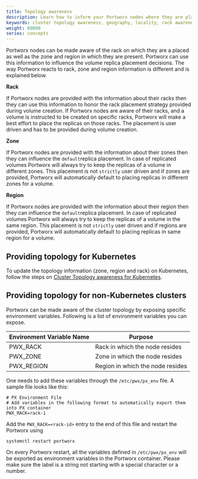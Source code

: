 ```yaml
---
title: Topology awareness
description: Learn how to inform your Portworx nodes where they are placed in order to influence replication decisions and performance.
keywords: cluster topology awareness, geography, locality, rack awareness, zone awareness, region awareness
weight: 60000
series: concepts
---
```


Portworx nodes can be made aware of the rack on which they are a placed as well as the zone and region in which they are present. Portworx can use this information to influence the volume replica placement decisions. The way Portworx reacts to rack, zone and region information is different and is explained below.

**Rack**

If Portworx nodes are provided with the information about their racks then they can use this information to honor the rack placement strategy provided during volume creation. If Portworx nodes are aware of their racks, and a volume is instructed to be created on specific racks, Portworx will make a best effort to place the replicas on those racks. The placement is user driven and has to be provided during volume creation.

**Zone**

If Portworx nodes are provided with the information about their zones then they can influence the `default`replica placement. In case of replicated volumes Portworx will always try to keep the replicas of a volume in different zones. This placement is not `strictly` user driven and if zones are provided, Portworx will automatically default to placing replicas in different zones for a volume.

**Region**

If Portworx nodes are provided with the information about their region then they can influence the `default`replica placement. In case of replicated volumes Portworx will always try to keep the replicas of a volume in the same region. This placement is not `strictly` user driven and if regions are provided, Portworx will automatically default to placing replicas in same region for a volume.

## Providing topology for Kubernetes

To update the topology information (zone, region and rack) on Kubernetes, follow the steps on [Cluster Topology awareness for Kubernetes](/portworx-install-with-kubernetes/operate-and-maintain-on-kubernetes/cluster-topology).

## Providing topology for non-Kubernetes clusters

Portworx can be made aware of the cluster topology by exposing specific environment variables. Following is a list of environment variables you can expose.

|**Environment Variable Name** |**Purpose**|
|-------------------------|------------|
|     PWX_RACK | Rack in which the node resides|
|     PWX_ZONE | Zone in which the node resides|
|     PWX_REGION | Region in which the node resides|

One needs to add these variables through the `/etc/pwx/px_env` file. A sample file looks like this:

```text
# PX Environment File
# Add variables in the following format to automatically export them into PX container
PWX_RACK=rack-1
```

Add the `PWX_RACK=<rack-id>` entry to the end of this file and restart the Portworx using

  ```text
systemctl restart portworx
  ```

On every Portworx restart, all the variables defined in `/etc/pwx/px_env` will be exported as environment variables in the Portworx container. Please make sure the label is a string not starting with a special character or a number.
